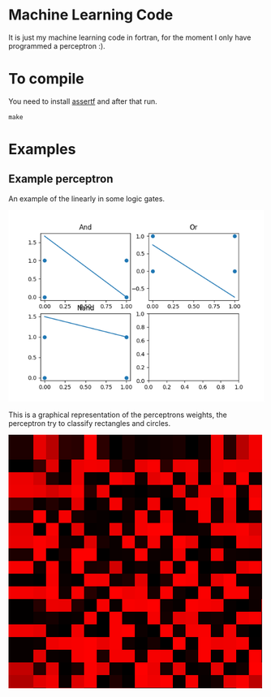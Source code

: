 # Machine Learning Code
It is just my machine learning code in fortran, for the moment I only have programmed a perceptron :).
# To compile
You need to install [assertf](https://github.com/alecksandr26/assert-fortran/blob/main/README.md) and after that run.
```
make
```
# Examples
## Example perceptron
An example of the linearly in some logic gates.

![logic_gates](assets/logic_gates.png)

This is a graphical representation of the perceptrons weights, the perceptron try to classify rectangles and circles.

![brain](assets/brain.png)
